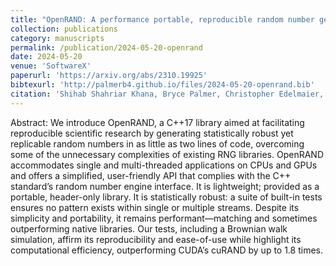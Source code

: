 ```yaml
---
title: "OpenRAND: A performance portable, reproducible random number generation library for parallel computations"
collection: publications
category: manuscripts
permalink: /publication/2024-05-20-openrand
date: 2024-05-20
venue: 'SoftwareX'
paperurl: 'https://arxiv.org/abs/2310.19925'
bibtexurl: 'http://palmerb4.github.io/files/2024-05-20-openrand.bib'
citation: 'Shihab Shahriar Khana, Bryce Palmer, Christopher Edelmaier, H. Metin Aktulga. "OpenRAND: A performance portable, reproducible random number generation library for parallel computations." SoftwareX, May 20, 2024.'
---
```


Abstract: We introduce OpenRAND, a C++17 library aimed at facilitating reproducible scientific research by generating statistically robust yet replicable random numbers in as little as two lines of code, overcoming some of the unnecessary complexities of existing RNG libraries. OpenRAND accommodates single and multi-threaded applications on CPUs and GPUs and offers a simplified, user-friendly API that complies with the C++ standard’s random number engine interface. It is lightweight; provided as a portable, header-only library. It is statistically robust: a suite of built-in tests ensures no pattern exists within single or multiple streams. Despite its simplicity and portability, it remains performant—matching and sometimes outperforming native libraries. Our tests, including a Brownian walk simulation, affirm its reproducibility and ease-of-use while highlight its computational efficiency, outperforming CUDA’s cuRAND by up to 1.8 times.
